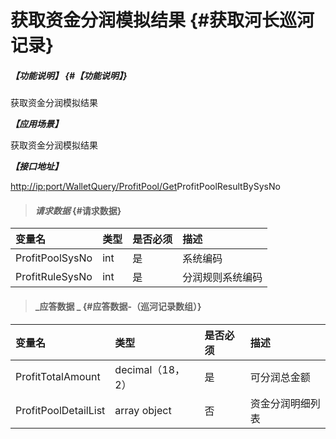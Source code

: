 # 获取资金分润模拟结果 {#获取河长巡河记录}

##### _【功能说明】_ {#【功能说明】}

获取资金分润模拟结果

_**【应用场景】**_

获取资金分润模拟结果

_**【接口地址】**_

[http://ip:port/WalletQuery/ProfitPool/Get](http://ip:port/HMQuery/PatrolRiver/GetPatrolRivers)ProfitPoolResultBySysNo

> #### _请求数据_ {#请求数据}

| 变量名 | 类型 | 是否必须 | 描述 |
| :--- | :--- | :--- | :--- |
| ProfitPoolSysNo | int | 是 | 系统编码 |
| ProfitRuleSysNo | int | 是 | 分润规则系统编码 |

> #### _应答数据 _ {#应答数据-（巡河记录数组）}

| 变量名 | 类型 | 是否必须 | 描述 |
| :--- | :--- | :--- | :--- |
| ProfitTotalAmount | decimal（18，2） | 是 | 可分润总金额 |
| ProfitPoolDetailList | array object | 否 | 资金分润明细列表 |



